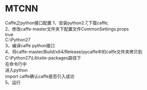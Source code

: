 # MTCNN

Caffe之python接口配置
1、安装python2.7,下载caffe;  
2、修改caffe-master文件夹下配置文件CommonSettings.props  
    <pythonsupport>true</pythonsupport>  
    <pythondir>C:\Python27</pythondir>  
3、编译caffe python接口  
4、将caffe-master/Build/x64/Release/pycaffe中的caffe文件夹拷贝到C:\Python27\Lib\site-packages路径下  
   在命令行中  
   进入python  
   import caffe确认caffe是否引入成功  
 5、运行
